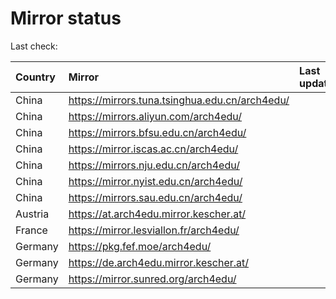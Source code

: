 <script src="./time.js"></script>
# Mirror status
Last check: <script type="text/javascript">localize(1698582631.9582028);</script>

|Country|Mirror|Last update|
|:------|:-----|:----------|
|China|https://mirrors.tuna.tsinghua.edu.cn/arch4edu/|<script type="text/javascript">localize(1698517769);</script>|
|China|https://mirrors.aliyun.com/arch4edu/|<script type="text/javascript">localize(1698517769);</script>|
|China|https://mirrors.bfsu.edu.cn/arch4edu/|<script type="text/javascript">localize(1698517769);</script>|
|China|https://mirror.iscas.ac.cn/arch4edu/|<script type="text/javascript">localize(1698517769);</script>|
|China|https://mirrors.nju.edu.cn/arch4edu/|<script type="text/javascript">localize(1698517769);</script>|
|China|https://mirror.nyist.edu.cn/arch4edu/|<script type="text/javascript">localize(1698517769);</script>|
|China|https://mirrors.sau.edu.cn/arch4edu/|<script type="text/javascript">localize(1698517769);</script>|
|Austria|https://at.arch4edu.mirror.kescher.at/|<script type="text/javascript">localize(1698517769);</script>|
|France|https://mirror.lesviallon.fr/arch4edu/|<script type="text/javascript">localize(1698517769);</script>|
|Germany|https://pkg.fef.moe/arch4edu/|<script type="text/javascript">localize(1698517769);</script>|
|Germany|https://de.arch4edu.mirror.kescher.at/|<script type="text/javascript">localize(1698517769);</script>|
|Germany|https://mirror.sunred.org/arch4edu/|<script type="text/javascript">localize(1698517769);</script>|

<script src="./tablefilter/tablefilter.js"></script>
<script src="./table.js"></script>